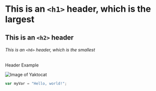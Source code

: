 # This is an `<h1>` header, which is the largest

## This is an `<h2>` header

###### This is an `<h6>` header, which is the smallest

Header Example

![Image of Yaktocat](https://octodex.github.com/images/yaktocat.png)

``` javascript
var myVar = "Hello, world!";
```
